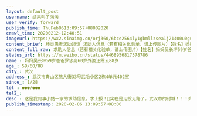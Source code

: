 ```yaml
---
layout: default_post
username: 结果叫了淘淘
user_verify: forward
publish_time: ThuFeb0613:09:57+08002020
crawl_time: 20200212-12:40:51
imageurl: https://wx2.sinaimg.cn/orj360/6bce2564ly1gbmllzsea1j21400u0gu4.jpg,https://wx3.sinaimg.cn/orj360/6bce2564ly1gbmllzds37j20u0140dlh.jpg,https://wx3.sinaimg.cn/orj360/6bce2564ly1gbmlm036quj20u0140dku.jpg,https://wx2.sinaimg.cn/orj360/6bce2564ly1gbmlm0cgqdj20u0140dks.jpg,https://wx4.sinaimg.cn/orj360/6bce2564ly1gbmlm0jgp3j20u0140agz.jpg,https://wx2.sinaimg.cn/orj360/6bce2564ly1gbmlm0vhnyj20u0140dp7.jpg,https://wx1.sinaimg.cn/orj360/6bce2564ly1gbmlm19l9oj20u014048r.jpg
content_brief: 肺炎患者求助超话 求助人信息（若有相关化验单，请上传图片）【姓名】妈妈吴长坪59岁爸爸罗忠高60岁外婆汪霞云88岁【年龄】59/60/88【所在城市】武汉【所在小区、社区】武汉市青山区旅大街33号武冶小区2栋4单元402室【患病时间】1/28【联系方式】●●●/●●●【其他紧急联系人 ...全文
content_full_raw: 求助人信息（若有相关化验单，请上传图片）【姓名】妈妈吴长坪59岁爸爸罗忠高60岁外婆汪霞云88岁【年龄】59/60/88【所在城市】武汉【所在小区、社区】武汉市青山区旅大街33号武冶小区2栋4单元402室【患病时间】1/28【联系方式】●●●/●●●【其他紧急联系人】【病情描述】这是我同事小姑一家的求助信息，求上报！🙏实在是走投无路了，武汉市的封城！！！妈妈现为高度疑似患者，患有肝病等其它基础性疾病，但青山区普仁医院无法提供治疗。表示要等待核酸检测结果，同时明确表示就算结果为阳性也无法提供床位入院治疗，我自己也已低烧数日，爸爸CT排查结果显示肺部也已感染，今日开始出现低烧。家中还有一位88岁高龄患有糖尿病的老人无法得到照顾。多次求助社区协调上报无果，同时无法提供日常食材的采买服务，让我们这类高度疑似患者和密切接触者自己外出上街去买药买菜买食物！！看着日益虚弱的妈妈，为家庭奔波劳碌积劳成疾的爸爸，还有年事已高无法照料自己的外婆，我已经做不到坚强，无能为力，这是要一家人团灭的节奏！！！求帮助，求扩散。妈妈病情记录如下：2020/1/28咳嗽2020/1/29咳嗽夜晚37.3度服用退烧药大量饮水后体温回复正常（莲花清瘟胶囊/头孢克肟分散片）2020/1/30咳嗽夜晚无发热（莲花清瘟胶囊/头孢克肟分散片/橘红颗粒）2020/1/31咳嗽症状减弱夜晚无发热（莲花清瘟胶囊/阿莫西林/橘红颗粒）2020/2/1基本无咳嗽症状早36.5度下午37.8开始伴有头痛夜晚37.8度持续头疼同时伴有胸痛（莲花清瘟胶囊/阿莫西林）2020/2/2凌晨2点服用退烧药后体温下降至36.8度早7:30测体温36.9下午现左手浮肿症状开始腹泻夜晚测体温37.7服用小柴胡颗粒退烧2020/2/3早测体温37度午测体温36.8度午饭后体温37.3开始伴有呼吸急促2020/2/4早测体温38度去普仁医院就诊夜间躺卧时明显胸闷气短呼吸急促右侧肋尾内伴有疼痛已做核酸检测202/2/5早测体温38.1度出现持续性腹泻食欲不振浑身无力CT影像描述：两肺见多发斑片状磨玻璃模糊影，以右肺明显。两肺见少许条索状高密度影。心脏大小、形态无异。纵隔内未见明显肿大淋巴结。双侧少许胸膜增厚，双侧胸腔内后缘未见明显积液征象。武汉市普仁医院检查意见：1、两肺感染性病变，请结合临床相关检查，建议治疗后复查。2、两肺少许纤维灶。3、双侧胸膜增厚。
status_url: https://m.weibo.cn/status/4468956817578786
name_: 妈妈吴长坪59岁爸爸罗忠高60岁外婆汪霞云88岁
age_: 59/60/88
city_: 武汉
address_: 武汉市青山区旅大街33号武冶小区2栋4单元402室
since_: 1/28
tel_: ●●●/●●●
tel2_: 
desc_: 这是我同事小姑一家的求助信息，求上报！🙏实在是走投无路了，武汉市的封城！！！妈妈现为高度疑似患者，患有肝病等其它基础性疾病，但青山区普仁医院无法提供治疗。表示要等待核酸检测结果，同时明确表示就算结果为阳性也无法提供床位入院治疗，我自己也已低烧数日，爸爸CT排查结果显示肺部也已感染，今日开始出现低烧。家中还有一位88岁高龄患有糖尿病的老人无法得到照顾。多次求助社区协调上报无果，同时无法提供日常食材的采买服务，让我们这类高度疑似患者和密切接触者自己外出上街去买药买菜买食物！！看着日益虚弱的妈妈，为家庭奔波劳碌积劳成疾的爸爸，还有年事已高无法照料自己的外婆，我已经做不到坚强，无能为力，这是要一家人团灭的节奏！！！求帮助，求扩散。妈妈病情记录如下2020/1/28咳嗽2020/1/29咳嗽夜晚37.3度服用退烧药大量饮水后体温回复正常（莲花清瘟胶囊/头孢克肟分散片）2020/1/30咳嗽夜晚无发热（莲花清瘟胶囊/头孢克肟分散片/橘红颗粒）2020/1/31咳嗽症状减弱夜晚无发热（莲花清瘟胶囊/阿莫西林/橘红颗粒）2020/2/1基本无咳嗽症状早36.5度下午37.8开始伴有头痛夜晚37.8度持续头疼同时伴有胸痛（莲花清瘟胶囊/阿莫西林）2020/2/2凌晨2点服用退烧药后体温下降至36.8度早730测体温36.9下午现左手浮肿症状开始腹泻夜晚测体温37.7服用小柴胡颗粒退烧2020/2/3早测体温37度午测体温36.8度午饭后体温37.3开始伴有呼吸急促2020/2/4早测体温38度去普仁医院就诊夜间躺卧时明显胸闷气短呼吸急促右侧肋尾内伴有疼痛已做核酸检测202/2/5早测体温38.1度出现持续性腹泻食欲不振浑身无力CT影像描述两肺见多发斑片状磨玻璃模糊影，以右肺明显。两肺见少许条索状高密度影。心脏大小、形态无异。纵隔内未见明显肿大淋巴结。双侧少许胸膜增厚，双侧胸腔内后缘未见明显积液征象。武汉市普仁医院检查意见1、两肺感染性病变，请结合临床相关检查，建议治疗后复查。2、两肺少许纤维灶。3、双侧胸膜增厚。
publish_timestamp: 2020-02-06 13:09:57+08:00
---
```

